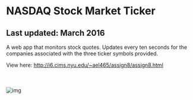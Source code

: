 # NASDAQ Stock Market Ticker
## Last updated: March 2016
A web app that monitors stock quotes. Updates every ten seconds for the companies associated with the three ticker symbols provided.

View here: http://i6.cims.nyu.edu/~ael465/assign8/assign8.html
<br /> <br /> <br /> <br /> 
![img](https://cloud.githubusercontent.com/assets/9554414/20044487/6bd95ddc-a467-11e6-8c23-13ee37a25aae.png)
